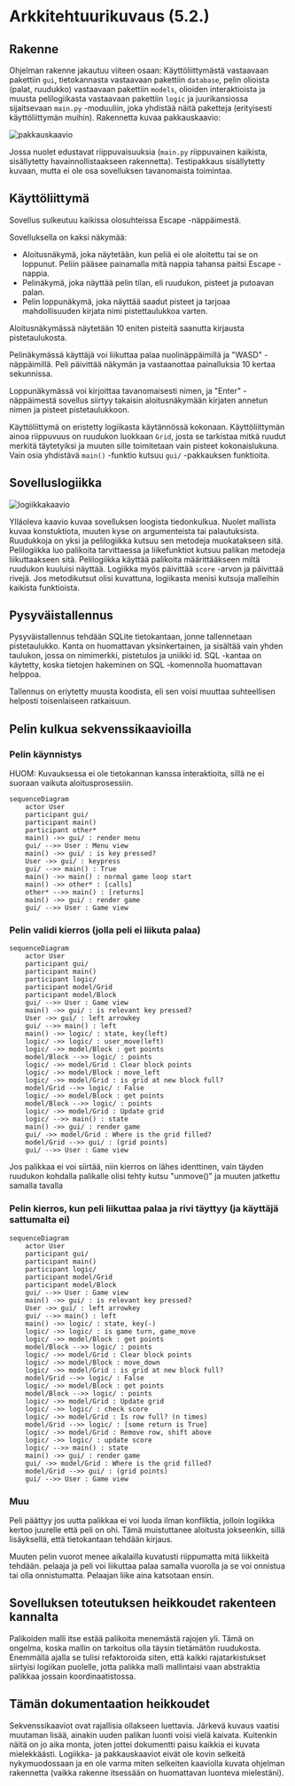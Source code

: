 # Arkkitehtuurikuvaus (5.2.)

## Rakenne

Ohjelman rakenne jakautuu viiteen osaan: Käyttöliittymästä vastaavaan pakettiin `gui`, tietokannasta vastaavaan pakettiin `database`, pelin olioista (palat, ruudukko) vastaavaan pakettiin `models`, olioiden interaktioista ja muusta pelilogiikasta vastaavaan pakettiin `logic` ja juurikansiossa sijaitsevaan `main.py` -moduuliin, joka yhdistää näitä paketteja (erityisesti käyttöliittymän muihin). Rakennetta kuvaa pakkauskaavio:

![pakkauskaavio](./kuvat/Pakkauskaavio.png)

Jossa nuolet edustavat riippuvaisuuksia (`main.py` riippuvainen kaikista, sisällytetty havainnollistaakseen rakennetta). Testipakkaus sisällytetty kuvaan, mutta ei ole osa sovelluksen tavanomaista toimintaa.

## Käyttöliittymä

Sovellus sulkeutuu kaikissa olosuhteissa Escape -näppäimestä.

Sovelluksella on kaksi näkymää:
 - Aloitusnäkymä, joka näytetään, kun peliä ei ole aloitettu tai se on loppunut. Peliin pääsee painamalla mitä nappia tahansa paitsi Escape -nappia.
 - Pelinäkymä, joka näyttää pelin tilan, eli ruudukon, pisteet ja putoavan palan.
 - Pelin loppunäkymä, joka näyttää saadut pisteet ja tarjoaa mahdollisuuden kirjata nimi pistettaulukkoa varten.

Aloitusnäkymässä näytetään 10 eniten pisteitä saanutta kirjausta pistetaulukosta.

Pelinäkymässä käyttäjä voi liikuttaa palaa nuolinäppäimillä ja "WASD" -näppäimillä. Peli päivittää näkymän ja vastaanottaa painalluksia 10 kertaa sekunnissa.

Loppunäkymässä voi kirjoittaa tavanomaisesti nimen, ja "Enter" -näppäimestä sovellus siirtyy takaisin aloitusnäkymään kirjaten annetun nimen ja pisteet pistetaulukkoon.

Käyttöliittymä on eristetty logiikasta käytännössä kokonaan. Käyttöliittymän ainoa riippuvuus on ruudukon luokkaan `Grid`, josta se tarkistaa mitkä ruudut merkitä täytetyiksi ja muuten sille toimitetaan vain pisteet kokonaislukuna. Vain osia yhdistävä `main()` -funktio kutsuu `gui/` -pakkauksen funktioita.

## Sovelluslogiikka

![logiikkakaavio](./kuvat/Logiikkakaavio.png)

Ylläoleva kaavio kuvaa sovelluksen loogista tiedonkulkua. Nuolet mallista kuvaa konstuktiota, muuten kyse on argumenteista tai palautuksista. Ruudukkoja on yksi ja pelilogiikka kutsuu sen metodeja muokatakseen sitä. Pelilogiikka luo palikoita tarvittaessa ja liikefunktiot kutsuu palikan metodeja liikuttaakseen sitä. Pelilogiikka käyttää palikoita määrittääkseen miltä ruudukon kuuluisi näyttää. Logiikka myös päivittää `score`  -arvon ja päivittää rivejä. Jos metodikutsut olisi kuvattuna, logiikasta menisi kutsuja malleihin kaikista funktioista.

## Pysyväistallennus

Pysyväistallennus tehdään SQLite tietokantaan, jonne tallennetaan pistetaulukko. Kanta on huomattavan yksinkertainen, ja sisältää vain yhden taulukon, jossa on nimimerkki, pistetulos ja uniikki id. SQL -kantaa on käytetty, koska tietojen hakeminen on SQL -komennolla huomattavan helppoa.

Tallennus on eriytetty muusta koodista, eli sen voisi muuttaa suhteellisen helposti toisenlaiseen ratkaisuun.

## Pelin kulkua sekvenssikaavioilla

### Pelin käynnistys

HUOM: Kuvauksessa ei ole tietokannan kanssa interaktioita, sillä ne ei suoraan vaikuta aloitusprosessiin.

```mermaid
sequenceDiagram
    actor User
    participant gui/
    participant main()
    participant other*
    main() ->> gui/ : render menu
    gui/ -->> User : Menu view
    main() ->> gui/ : is key pressed?
    User ->> gui/ : keypress
    gui/ -->> main() : True
    main() ->> main() : normal game loop start
    main() ->> other* : [calls]
    other* -->> main() : [returns]
    main() ->> gui/ : render game
    gui/ -->> User : Game view
```


### Pelin validi kierros (jolla peli ei liikuta palaa)

```mermaid
sequenceDiagram
    actor User
    participant gui/
    participant main()
    participant logic/
    participant model/Grid
    participant model/Block
    gui/ -->> User : Game view
    main() ->> gui/ : is relevant key pressed?
    User ->> gui/ : left arrowkey
    gui/ -->> main() : left
    main() ->> logic/ : state, key(left)
    logic/ ->> logic/ : user_move(left)
    logic/ ->> model/Block : get points
    model/Block -->> logic/ : points
    logic/ ->> model/Grid : Clear block points
    logic/ ->> model/Block : move_left
    logic/ ->> model/Grid : is grid at new block full?
    model/Grid -->> logic/ : False
    logic/ ->> model/Block : get points
    model/Block -->> logic/ : points
    logic/ ->> model/Grid : Update grid
    logic/ -->> main() : state
    main() ->> gui/ : render game
    gui/ ->> model/Grid : Where is the grid filled?
    model/Grid -->> gui/ : (grid points)
    gui/ -->> User : Game view
```

Jos palikkaa ei voi siirtää, niin kierros on lähes identtinen, vain täyden ruudukon kohdalla palikalle olisi tehty kutsu "unmove()" ja muuten jatkettu samalla tavalla

### Pelin kierros, kun peli liikuttaa palaa ja rivi täyttyy (ja käyttäjä sattumalta ei)

```mermaid
sequenceDiagram
    actor User
    participant gui/
    participant main()
    participant logic/
    participant model/Grid
    participant model/Block
    gui/ -->> User : Game view
    main() ->> gui/ : is relevant key pressed?
    User ->> gui/ : left arrowkey
    gui/ -->> main() : left
    main() ->> logic/ : state, key(-)
    logic/ ->> logic/ : is game turn, game_move
    logic/ ->> model/Block : get points
    model/Block -->> logic/ : points
    logic/ ->> model/Grid : Clear block points
    logic/ ->> model/Block : move_down
    logic/ ->> model/Grid : is grid at new block full?
    model/Grid -->> logic/ : False
    logic/ ->> model/Block : get points
    model/Block -->> logic/ : points
    logic/ ->> model/Grid : Update grid
    logic/ ->> logic/ : check score
    logic/ ->> model/Grid : Is row full? (n times)
    model/Grid -->> logic/ : [some return is True]
    logic/ ->> model/Grid : Remove row, shift above
    logic/ ->> logic/ : update score
    logic/ -->> main() : state
    main() ->> gui/ : render game
    gui/ ->> model/Grid : Where is the grid filled?
    model/Grid -->> gui/ : (grid points)
    gui/ -->> User : Game view
```

### Muu

Peli päättyy jos uutta palikkaa ei voi luoda ilman konfliktia, jolloin logiikka kertoo juurelle että peli on ohi. Tämä muistuttanee aloitusta jokseenkin, sillä lisäyksellä, että tietokantaan tehdään kirjaus.

Muuten pelin vuorot menee aikalailla kuvatusti riippumatta mitä liikkeitä tehdään. pelaaja ja peli voi liikuttaa palaa samalla vuorolla ja se voi onnistua tai olla onnistumatta. Pelaajan liike aina katsotaan ensin.

## Sovelluksen toteutuksen heikkoudet rakenteen kannalta

Palikoiden malli itse estää palikoita menemästä rajojen yli. Tämä on ongelma, koska mallin on tarkoitus olla täysin tietämätön ruudukosta. Enemmällä ajalla se tulisi refaktoroida siten, että kaikki rajatarkistukset siirtyisi logiikan puolelle, jotta palikka malli mallintaisi vaan abstraktia palikkaa jossain koordinaatistossa.

## Tämän dokumentaation heikkoudet

Sekvenssikaaviot ovat rajallisia ollakseen luettavia. Järkevä kuvaus vaatisi muutaman lisää, ainakin uuden palikan luonti voisi vielä kaivata. Kuitenkin näitä on jo aika monta, joten jottei dokumentti paisu kaikkia ei kuvata mielekkäästi. Logiikka- ja pakkauskaaviot eivät ole kovin selkeitä nykymuodossaan ja en ole varma miten selkeiten kaaviolla kuvata ohjelman rakennetta (vaikka rakenne itsessään on huomattavan luonteva mielestäni).